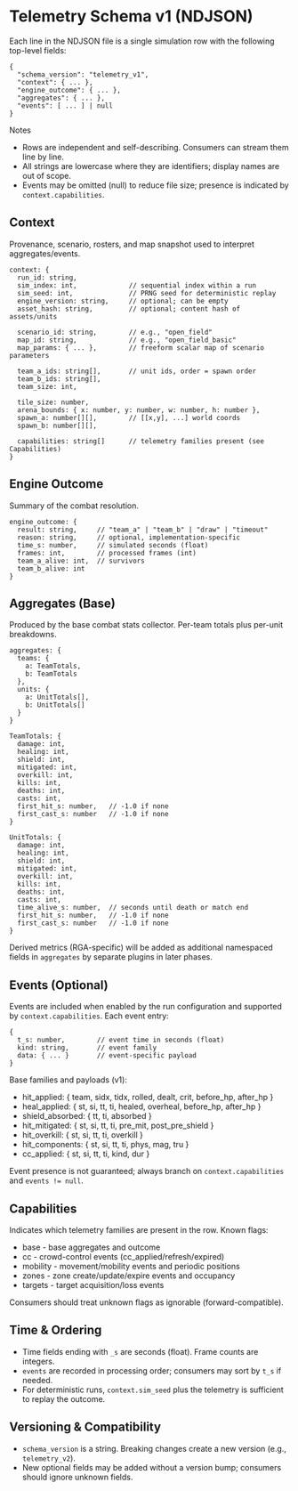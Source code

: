 ﻿# Telemetry Schema v1 (NDJSON)

Each line in the NDJSON file is a single simulation row with the following top-level fields:

```
{
  "schema_version": "telemetry_v1",
  "context": { ... },
  "engine_outcome": { ... },
  "aggregates": { ... },
  "events": [ ... ] | null
}
```

Notes
- Rows are independent and self-describing. Consumers can stream them line by line.
- All strings are lowercase where they are identifiers; display names are out of scope.
- Events may be omitted (null) to reduce file size; presence is indicated by `context.capabilities`.

## Context

Provenance, scenario, rosters, and map snapshot used to interpret aggregates/events.

```
context: {
  run_id: string,
  sim_index: int,             // sequential index within a run
  sim_seed: int,              // PRNG seed for deterministic replay
  engine_version: string,     // optional; can be empty
  asset_hash: string,         // optional; content hash of assets/units

  scenario_id: string,        // e.g., "open_field"
  map_id: string,             // e.g., "open_field_basic"
  map_params: { ... },        // freeform scalar map of scenario parameters

  team_a_ids: string[],       // unit ids, order = spawn order
  team_b_ids: string[],
  team_size: int,

  tile_size: number,
  arena_bounds: { x: number, y: number, w: number, h: number },
  spawn_a: number[][],        // [[x,y], ...] world coords
  spawn_b: number[][],

  capabilities: string[]      // telemetry families present (see Capabilities)
}
```

## Engine Outcome

Summary of the combat resolution.

```
engine_outcome: {
  result: string,     // "team_a" | "team_b" | "draw" | "timeout"
  reason: string,     // optional, implementation-specific
  time_s: number,     // simulated seconds (float)
  frames: int,        // processed frames (int)
  team_a_alive: int,  // survivors
  team_b_alive: int
}
```

## Aggregates (Base)

Produced by the base combat stats collector. Per-team totals plus per-unit breakdowns.

```
aggregates: {
  teams: {
    a: TeamTotals,
    b: TeamTotals
  },
  units: {
    a: UnitTotals[],
    b: UnitTotals[]
  }
}

TeamTotals: {
  damage: int,
  healing: int,
  shield: int,
  mitigated: int,
  overkill: int,
  kills: int,
  deaths: int,
  casts: int,
  first_hit_s: number,   // -1.0 if none
  first_cast_s: number   // -1.0 if none
}

UnitTotals: {
  damage: int,
  healing: int,
  shield: int,
  mitigated: int,
  overkill: int,
  kills: int,
  deaths: int,
  casts: int,
  time_alive_s: number,  // seconds until death or match end
  first_hit_s: number,   // -1.0 if none
  first_cast_s: number   // -1.0 if none
}
```

Derived metrics (RGA-specific) will be added as additional namespaced fields in `aggregates` by separate plugins in later phases.

## Events (Optional)

Events are included when enabled by the run configuration and supported by `context.capabilities`. Each event entry:

```
{
  t_s: number,        // event time in seconds (float)
  kind: string,       // event family
  data: { ... }       // event-specific payload
}
```

Base families and payloads (v1):
- hit_applied: { team, sidx, tidx, rolled, dealt, crit, before_hp, after_hp }
- heal_applied: { st, si, tt, ti, healed, overheal, before_hp, after_hp }
- shield_absorbed: { tt, ti, absorbed }
- hit_mitigated: { st, si, tt, ti, pre_mit, post_pre_shield }
- hit_overkill: { st, si, tt, ti, overkill }
- hit_components: { st, si, tt, ti, phys, mag, tru }
- cc_applied: { st, si, tt, ti, kind, dur }

Event presence is not guaranteed; always branch on `context.capabilities` and `events != null`.

## Capabilities

Indicates which telemetry families are present in the row. Known flags:
- base        - base aggregates and outcome
- cc          - crowd-control events (cc_applied/refresh/expired)
- mobility    - movement/mobility events and periodic positions
- zones       - zone create/update/expire events and occupancy
- targets     - target acquisition/loss events

Consumers should treat unknown flags as ignorable (forward-compatible).

## Time & Ordering

- Time fields ending with `_s` are seconds (float). Frame counts are integers.
- `events` are recorded in processing order; consumers may sort by `t_s` if needed.
- For deterministic runs, `context.sim_seed` plus the telemetry is sufficient to replay the outcome.

## Versioning & Compatibility

- `schema_version` is a string. Breaking changes create a new version (e.g., `telemetry_v2`).
- New optional fields may be added without a version bump; consumers should ignore unknown fields.



